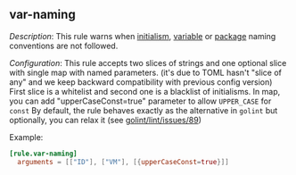 ## var-naming

_Description_: This rule warns when [initialism](https://github.com/golang/go/wiki/CodeReviewComments#initialisms), [variable](https://github.com/golang/go/wiki/CodeReviewComments#variable-names) or [package](https://github.com/golang/go/wiki/CodeReviewComments#package-names) naming conventions are not followed.

_Configuration_: This rule accepts two slices of strings and one optional slice with single map with named parameters.
(it's due to TOML hasn't "slice of any" and we keep backward compatibility with previous config version)
First slice is a whitelist and second one is a blacklist of initialisms. 
In map, you can add "upperCaseConst=true" parameter to allow `UPPER_CASE` for `const` 
By default, the rule behaves exactly as the alternative in `golint` but optionally, you can relax it (see [golint/lint/issues/89](https://github.com/golang/lint/issues/89))

Example:

```toml
[rule.var-naming]
  arguments = [["ID"], ["VM"], [{upperCaseConst=true}]]
```

